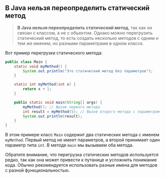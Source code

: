 ## В Java нельзя переопределить статический метод

> **В Java нельзя переопределить статический метод**, так как он связан с классом, а не с объектом. Однако можно перегрузить статический метод, то есть создать несколько методов с одним и тем же именем, но разными параметрами в одном классе.

Вот пример перегрузки статического метода:

```java
public class Main {
    static void myMethod() {
        System.out.println("Это статический метод без параметров");
    }

    static int myMethod(int x) {
        return x + 1;
    }

    public static void main(String[] args) {
        myMethod(); // Вызов первого метода
        int result = myMethod(5); // Вызов второго метода с параметром
        System.out.println(result);
    }
}
```

В этом примере класс `Main` содержит два статических метода с именем `myMethod`. Первый метод не имеет параметров, а второй принимает один параметр типа `int`. В методе `main` мы вызываем оба метода.

Обратите внимание, что перегрузка статических методов используется редко, так как она может привести к путанице и усложнить понимание кода. Обычно рекомендуется использовать разные имена для методов с разной функциональностью.














